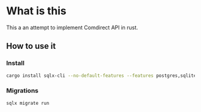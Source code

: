 # What is this
This a an attempt to implement Comdirect API in rust.

## How to use it
### Install
```bash
cargo install sqlx-cli --no-default-features --features postgres,sqlite
```

### Migrations 
```bash 
sqlx migrate run
```
